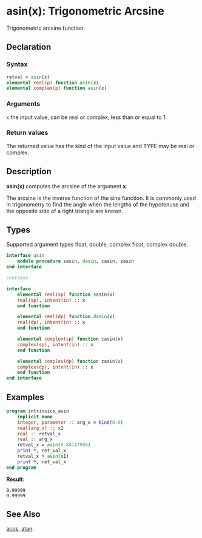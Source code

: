# asin(x): Trigonometric Arcsine

Trigonometric arcsine function.

## Declaration

### Syntax

```fortran
retval = asin(x)
elemental real(p) function asin(x)
elemental complex(p) function asin(x)
```
### Arguments

`x` the input value, can be real or complex; less than or equal to 1.

### Return values

The returned value has the kind of the input value and TYPE may be real
or complex.

## Description

**asin(x)** computes the arcsine of the argument **x**.

The arcsine is the inverse function of the sine function. It is commonly used in
trigonometry to find the angle when the lengths of the hypotenuse and the
opposite side of a right triangle are known.

## Types

Supported argument types float, double, complex float, complex double.

```fortran
interface asin
    module procedure sasin, dasin, casin, zasin
end interface

contains

interface
    elemental real(sp) function sasin(x)
    real(sp), intent(in) :: x
    end function

    elemental real(dp) function dasin(x)
    real(dp), intent(in) :: x
    end function

    elemental complex(sp) function casin(x)
    complex(sp), intent(in) :: x
    end function

    elemental complex(dp) function zasin(x)
    complex(dp), intent(in) :: x
    end function
end interface
```
## Examples

```fortran
program intrinsics_asin
    implicit none
    integer, parameter :: arg_x = kind(0.0)
    real(arg_x) :: x1
    real :: retval_x
    real :: arg_x
    retval_x = asin(0.84147098)
    print *, ret_val_x
    retval_x = asin(x1)
    print *, ret_val_x
end program
```

**Result**:

```
0.99999
0.99999
```
## See Also

[acos](acos.md), [atan](atan.md).
